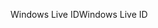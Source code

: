 <span data-ttu-id="a4ac2-101">Windows Live ID</span><span class="sxs-lookup"><span data-stu-id="a4ac2-101">Windows Live ID</span></span>